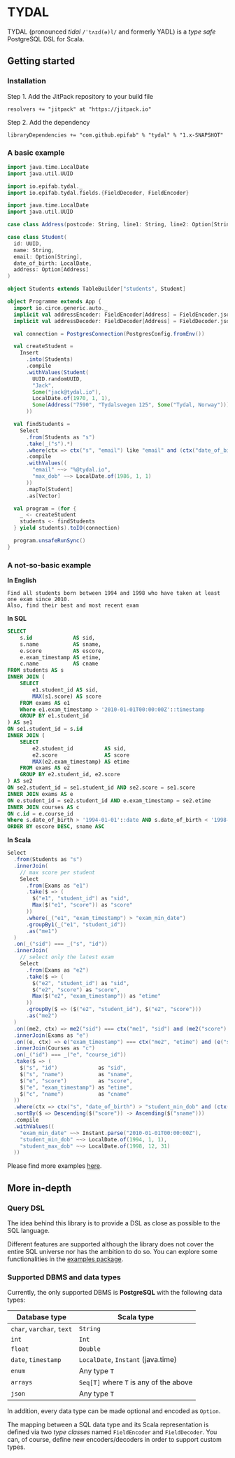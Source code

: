 # TYDAL

TYDAL (pronounced *tidal* `/ˈtʌɪd(ə)l/` and formerly YADL)
is a *type safe* PostgreSQL DSL for Scala.


## Getting started

### Installation

Step 1. Add the JitPack repository to your build file

```
resolvers += "jitpack" at "https://jitpack.io"
```

Step 2. Add the dependency

```
libraryDependencies += "com.github.epifab" % "tydal" % "1.x-SNAPSHOT"	
```

### A basic example

```scala
import java.time.LocalDate
import java.util.UUID

import io.epifab.tydal._
import io.epifab.tydal.fields.{FieldDecoder, FieldEncoder}

import java.time.LocalDate
import java.util.UUID

case class Address(postcode: String, line1: String, line2: Option[String])

case class Student(
  id: UUID,
  name: String,
  email: Option[String],
  date_of_birth: LocalDate,
  address: Option[Address]
)

object Students extends TableBuilder["students", Student]

object Programme extends App {
  import io.circe.generic.auto._
  implicit val addressEncoder: FieldEncoder[Address] = FieldEncoder.jsonEncoder[Address]
  implicit val addressDecoder: FieldDecoder[Address] = FieldDecoder.jsonDecoder[Address]

  val connection = PostgresConnection(PostgresConfig.fromEnv())

  val createStudent =
    Insert
      .into(Students)
      .compile
      .withValues(Student(
        UUID.randomUUID,
        "Jack",
        Some("jack@tydal.io"),
        LocalDate.of(1970, 1, 1),
        Some(Address("7590", "Tydalsvegen 125", Some("Tydal, Norway")))
      ))

  val findStudents = 
    Select
      .from(Students as "s")
      .take(_("s").*)
      .where(ctx => ctx("s", "email") like "email" and (ctx("date_of_birth") < "max_dob"))
      .compile
      .withValues((
        "email" ~~> "%@tydal.io",
        "max_dob" ~~> LocalDate.of(1986, 1, 1)
      ))
      .mapTo[Student]
      .as[Vector]

  val program = (for {
    _ <- createStudent
    students <- findStudents
  } yield students).toIO(connection)

  program.unsafeRunSync()
}
```

### A not-so-basic example

**In English**

```
Find all students born between 1994 and 1998 who have taken at least one exam since 2010.
Also, find their best and most recent exam
```

**In SQL**

```sql
SELECT
    s.id             AS sid,
    s.name           AS sname,
    e.score          AS escore,
    e.exam_timestamp AS etime,
    c.name           AS cname
FROM students AS s
INNER JOIN (
    SELECT 
        e1.student_id AS sid,
        MAX(s1.score) AS score
    FROM exams AS e1
    Where e1.exam_timestamp > '2010-01-01T00:00:00Z'::timestamp
    GROUP BY e1.student_id
) AS se1
ON se1.student_id = s.id
INNER JOIN (
    SELECT
        e2.student_id          AS sid,
        e2.score               AS score
        MAX(e2.exam_timestamp) AS etime
    FROM exams AS e2
    GROUP BY e2.student_id, e2.score
) AS se2
ON se2.student_id = se1.student_id AND se2.score = se1.score
INNER JOIN exams AS e
ON e.student_id = se2.student_id AND e.exam_timestamp = se2.etime
INNER JOIN courses AS c
ON c.id = e.course_id
Where s.date_of_birth > '1994-01-01'::date AND s.date_of_birth < '1998-12-31'::date
ORDER BY escore DESC, sname ASC
```

**In Scala**

```scala
Select
  .from(Students as "s")
  .innerJoin(
    // max score per student
    Select
      .from(Exams as "e1")
      .take($ => (
        $("e1", "student_id") as "sid",
        Max($("e1", "score")) as "score"
      ))
      .where(_("e1", "exam_timestamp") > "exam_min_date")
      .groupBy1(_("e1", "student_id"))
      .as("me1")
  )
  .on(_("sid") === _("s", "id"))
  .innerJoin(
    // select only the latest exam
    Select
      .from(Exams as "e2")
      .take($ => (
        $("e2", "student_id") as "sid",
        $("e2", "score") as "score",
        Max($("e2", "exam_timestamp")) as "etime"
      ))
      .groupBy($ => ($("e2", "student_id"), $("e2", "score")))
      .as("me2")
  )
  .on((me2, ctx) => me2("sid") === ctx("me1", "sid") and (me2("score") === ctx("me1", "score")))
  .innerJoin(Exams as "e")
  .on((e, ctx) => e("exam_timestamp") === ctx("me2", "etime") and (e("student_id") === ctx("me2", "sid")))
  .innerJoin(Courses as "c")
  .on(_("id") === _("e", "course_id"))
  .take($ => (
    $("s", "id")             as "sid",
    $("s", "name")           as "sname",
    $("e", "score")          as "score",
    $("e", "exam_timestamp") as "etime",
    $("c", "name")           as "cname"
  ))
  .where(ctx => ctx("s", "date_of_birth") > "student_min_dob" and (ctx("s", "date_of_birth") < "student_max_dob"))
  .sortBy($ => Descending($("score")) -> Ascending($("sname")))
  .compile
  .withValues((
    "exam_min_date" ~~> Instant.parse("2010-01-01T00:00:00Z"),
    "student_min_dob" ~~> LocalDate.of(1994, 1, 1),
    "student_max_dob" ~~> LocalDate.of(1998, 12, 31)
  ))
```

Please find more examples [here](src/test/scala/io/epifab/tydal/examples).


## More in-depth


### Query DSL

The idea behind this library is to provide a DSL as close as possible to the SQL language.

Different features are supported although the library does not cover the entire SQL universe nor has the ambition to do so.
You can explore some functionalities in the [examples package](src/main/scala/io/epifab/tydal/examples).


### Supported DBMS and data types

Currently, the only supported DBMS is **PostgreSQL** with the following data types:

Database type               | Scala type
---                         | ---
`char`, `varchar`, `text`   | `String`
`int`                       | `Int`
`float`                     | `Double`
`date`, `timestamp`         | `LocalDate`, `Instant` (java.time)
`enum`                      | Any type `T`
`arrays`                    | `Seq[T]` where `T` is any of the above
`json`                      | Any type `T`

In addition, every data type can be made optional and encoded as `Option`.

The mapping between a SQL data type and its Scala representation is defined via two *type classes* named `FieldEncoder` and `FieldDecoder`.
You can, of course, define new encoders/decoders in order to support custom types.
